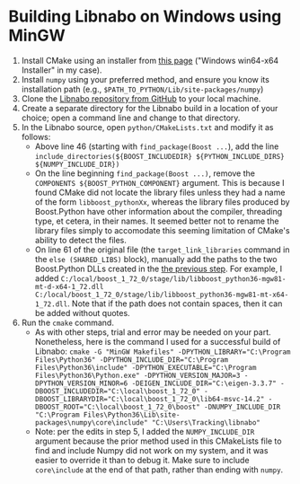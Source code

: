 # Building Libnabo on Windows using MinGW
1. Install CMake using an installer from [this page](https://cmake.org/download/) ("Windows win64-x64 Installer" in my case).
2. Install `numpy` using your preferred method, and ensure you know its installation path (e.g., `$PATH_TO_PYTHON/Lib/site-packages/numpy`)
3. Clone the [Libnabo repository from GitHub](https://github.com/ethz-asl/libnabo#download) to your local machine.
4. Create a separate directory for the Libnabo build in a location of your choice; open a command line and change to that directory.
5. In the Libnabo source, open `python/CMakeLists.txt` and modify it as follows:
    - Above line 46 (starting with `find_package(Boost ...`), add the line `include_directories(${BOOST_INCLUDEDIR} ${PYTHON_INCLUDE_DIRS} ${NUMPY_INCLUDE_DIR})`
    - On the line beginning `find_package(Boost ...)`, remove the `COMPONENTS ${BOOST_PYTHON_COMPONENT}` argument. This is because I found CMake did not locate the library files unless they had a name of the form `libboost_pythonXx`, whereas the library files produced by Boost.Python have other information about the compiler, threading type, et cetera, in their names. It seemed better not to rename the library files simply to accomodate this seeming limitation of CMake's ability to detect the files.
    - On line 61 of the original file (the `target_link_libraries` command in the `else (SHARED_LIBS)` block), manually add the paths to the two Boost.Python DLLs created in the [the previous step](boostPythonMinGW.md). For example, I added `C:/local/boost_1_72_0/stage/lib/libboost_python36-mgw81-mt-d-x64-1_72.dll C:/local/boost_1_72_0/stage/lib/libboost_python36-mgw81-mt-x64-1_72.dll`. Note that if the path does not contain spaces, then it can be added without quotes.
6. Run the `cmake` command.
    - As with other steps, trial and error may be needed on your part. Nonetheless, here is the command I used for a successful build of Libnabo: `cmake -G "MinGW Makefiles" -DPYTHON_LIBRARY="C:\Program Files\Python36" -DPYTHON_INCLUDE_DIR="C:\Program Files\Python36\include" -DPYTHON_EXECUTABLE="C:\Program Files\Python36\Python.exe" -DPYTHON_VERSION_MAJOR=3 -DPYTHON_VERSION_MINOR=6 -DEIGEN_INCLUDE_DIR="C:\eigen-3.3.7" -DBOOST_INCLUDEDIR="C:\local\boost_1_72_0" -DBOOST_LIBRARYDIR="C:\local\boost_1_72_0\lib64-msvc-14.2" -DBOOST_ROOT="C:\local\boost_1_72_0\boost" -DNUMPY_INCLUDE_DIR "C:\Program Files\Python36\Lib\site-packages\numpy\core\include" "C:\Users\Tracking\libnabo"`
    - Note: per the edits in step 5, I added the `NUMPY_INCLUDE_DIR` argument because the prior method used in this CMakeLists file to find and include Numpy did not work on my system, and it was easier to override it than to debug it. Make sure to include `core\include` at the end of that path, rather than ending with `numpy`.